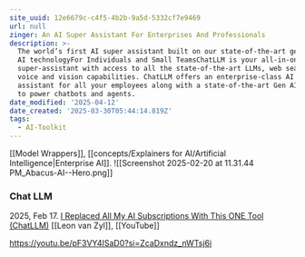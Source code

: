 ```yaml
---
site_uuid: 12e6679c-c4f5-4b2b-9a5d-5332cf7e9469
url: null
zinger: An AI Super Assistant For Enterprises And Professionals
description: >-
  The world’s first AI super assistant built on our state-of-the-art generative
  AI technologyFor Individuals and Small TeamsChatLLM is your all-in-one
  super-assistant with access to all the state-of-the-art LLMs, web search,
  voice and vision capabilities. ChatLLM offers an enterprise-class AI super
  assistant for all your employees along with a state-of-the-art Gen AI platform
  to power chatbots and agents.
date_modified: '2025-04-12'
date_created: '2025-03-30T05:44:14.819Z'
tags:
  - AI-Toolkit
---
```





























































[[Model Wrappers]], [[concepts/Explainers for AI/Artificial Intelligence|Enterprise AI]].
![[Screenshot 2025-02-20 at 11.31.44 PM_Abacus-AI--Hero.png]]
### Chat LLM

2025, Feb 17. [I Replaced All My AI Subscriptions With This ONE Tool (ChatLLM)](https://youtu.be/iaG4dalqBm0?si=pewNia61O11ZUEMw) [[Leon van Zyl]], [[YouTube]]

https://youtu.be/pF3VY4ISaD0?si=ZcaDxndz_nWTsj6i

